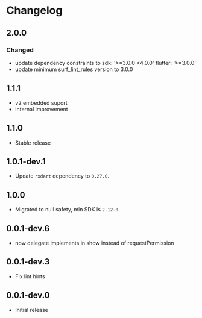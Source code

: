 # Changelog
## 2.0.0
### Changed
- update dependency constraints to sdk: '>=3.0.0 <4.0.0' flutter: '>=3.0.0'
- update minimum surf_lint_rules version to 3.0.0

## 1.1.1

* v2 embedded suport
* internal improvement

## 1.1.0

* Stable release

## 1.0.1-dev.1

* Update `rxdart` dependency to `0.27.0`.

## 1.0.0

* Migrated to null safety, min SDK is `2.12.0`.

## 0.0.1-dev.6

* now delegate implements in show instead of requestPermission

## 0.0.1-dev.3

* Fix lint hints

## 0.0.1-dev.0

* Initial release
